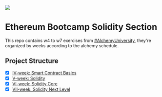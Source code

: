<img src="https://assets-global.website-files.com/5f973c970bea5548ad4287ef/6088f4c7c34ad61ab10cdf72_horizontal-logo-onecolor-neutral-alchemy.svg">

# Ethereum Bootcamp Solidity Section

This repo contains w4 to w7 exercises from [#AlchemyUniversity](https://university.alchemy.com/), they're organized by weeks according to the alchemy schedule.

## Project Structure

- [x] [IV-week: Smart Contract Basics](./projects/iv-week/)
- [x] [V-week: Solidity](./projects/v-week/)
- [x] [VI-week: Solidity Core](./projects/vi-week/)
- [x] [VII-week: Solidity Next Level](./projects/vii-week/)
